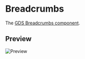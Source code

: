 Breadcrumbs
===========

The [GDS Breadcrumbs component].


Preview
-------

![Preview][Preview]


[GDS Breadcrumbs component]: https://design-system.service.gov.uk/components/breadcrumbs/
[Preview]: ../../__image_snapshots__/storyshots-itest-ts-image-storyshots-components-breadcrumbs-text-1-snap.png
